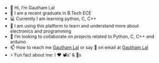 - 👋 Hi, I’m Gautham Lal
- 👀 I am a recent graduate in B.Tech ECE
- 💻 Currently I am learning python, C, C++
- 💞️ I am using this platform to learn and understand more about electronics and programming
- 🌹 I’m looking to collaborate on projects related to Python, C, C++ and arduino
- 📫 How to reach me [Gautham Lal](https://www.linkedin.com/in/gauthamlal14/) or say 👋 on email at [Gautham Lal](mailto:gauthamlal145@gmail.com)
- ⚡ Fun fact about me: I ❤ 📽s' & 🚗s
